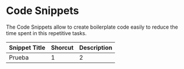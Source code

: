 Code Snippets
===
The Code Snippets allow to create boilerplate code easily to reduce the time spent in this repetitive tasks.

| Snippet Title	| Shorcut	| Description	|
|---------------|-----------|---------------|
| Prueba		| 1			|	2			|